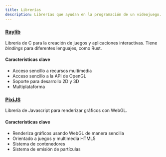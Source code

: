 ```yaml
---
title: Librerías
description: Librerías que ayudan en la programación de un videojuego.
---
```

### [Raylib](https://www.raylib.com/)
Librería de C para la creación de juegos y aplicaciones interactivas. Tiene
_bindings_ para diferentes lenguajes, como Rust.
#### Características clave
* Acceso sencillo a recursos multimedia
* Acceso sencillo a la API de OpenGL
* Soporte para desarrollo 2D y 3D
* Multiplataforma

### [PixiJS](https://pixijs.com/)
Librería de Javascript para renderizar gráficos con WebGL.
#### Características clave
* Renderiza gráficos usando WebGL de manera sencilla
* Orientado a juegos y multimedia HTML5
* Sistema de contenedores
* Sistema de emisión de partículas

